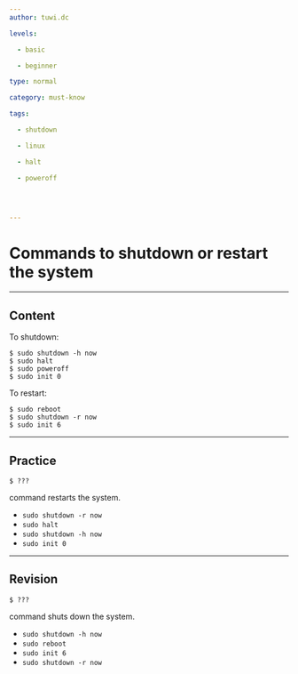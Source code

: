 ```yaml
---
author: tuwi.dc

levels:

  - basic

  - beginner

type: normal

category: must-know

tags:

  - shutdown

  - linux

  - halt

  - poweroff




---
```


# Commands to shutdown or restart the system

---

## Content

To shutdown:

```
$ sudo shutdown -h now
$ sudo halt
$ sudo poweroff
$ sudo init 0
```

To restart:

```
$ sudo reboot
$ sudo shutdown -r now
$ sudo init 6
```

---

## Practice

```
$ ???
```

command restarts the system.

- `sudo shutdown -r now`
- `sudo halt`
- `sudo shutdown -h now`
- `sudo init 0`

---

## Revision

```
$ ???
```

command shuts down the system.

- `sudo shutdown -h now`
- `sudo reboot`
- `sudo init 6`
- `sudo shutdown -r now`
